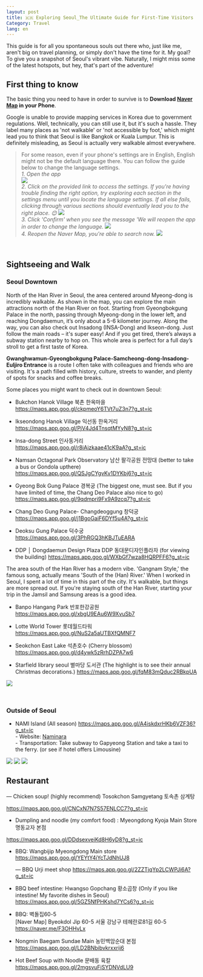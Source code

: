```yaml
---
layout: post
title: 🇰🇷 Exploring Seoul_The Ultimate Guide for First-Time Visitors
Category: Travel
lang: en
---
```


This guide is for all you spontaneous souls out there who, just like me, aren't big on travel planning, or simply don't have the time for it. My goal? To give you a snapshot of Seoul's vibrant vibe. Naturally, I might miss some of the latest hotspots, but hey, that's part of the adventure!

## First thing to know

The basic thing you need to have in order to survive is to **Download [Naver Map](https://apps.apple.com/jp/app/naver-map-navigation/id311867728) in your Phone**.

Google is unable to provide mapping services in Korea due to government regulations. Well, technically, you can still use it, but it's such a hassle. They label many places as 'not walkable' or 'not accessible by foot,' which might lead you to think that Seoul is like Bangkok or Kuala Lumpur. This is definitely misleading, as Seoul is actually very walkable almost everywhere.

> For some reason, even if your phone's settings are in English, English might not be the default language there. You can follow the guide below to change the language settings.<br/>
*1. Open the app*<br/>
![](/assets/img/Korea_2022/naver_map1.jpeg)<br/> 
*2. Click on the provided link to access the settings. If you're having trouble finding the right option, try exploring each section in the settings menu until you locate the language settings. If all else fails, clicking through various sections should eventually lead you to the right place. 😊*
![](/assets/img/Korea_2022/naver_map2.jpeg)<br/> 
*3. Click 'Confirm' when you see the message 'We will reopen the app in order to change the language.*
![](/assets/img/Korea_2022/naver_map3.jpeg)<br/> 
*4. Reopen the Naver Map, you're able to search now.*
![](/assets/img/Korea_2022/naver_map4.PNG)<br/> 



<br/>

## Sightseeing and Walk

### Seoul Downtown

North of the Han River in Seoul, the area centered around Myeong-dong is incredibly walkable. As shown in the map, you can explore the main attractions north of the Han River on foot. Starting from Gyeongbokgung Palace in the north, passing through Myeong-dong in the lower left, and reaching Dongdaemun, it’s only about a 5-6 kilometer journey. Along the way, you can also check out Insadong (INSA-Dong) and Ikseon-dong. Just follow the main roads – it's super easy! And if you get tired, there’s always a subway station nearby to hop on. This whole area is perfect for a full day’s stroll to get a first taste of Korea.

**Gwanghwamun-Gyeongbokgung Palace-Samcheong-dong-Insadong-Euljiro Entrance** is a route I often take with colleagues and friends who are visiting. It's a path filled with history, culture, streets to wander, and plenty of spots for snacks and coffee breaks.

Some places you might want to check out in downtown Seoul: 

- Bukchon Hanok Village 북촌 한옥마을
https://maps.app.goo.gl/ckpmeoY6TVt7uZ3n7?g_st=ic

- Ikseondong Hanok Village 익선동 한옥거리
https://maps.app.goo.gl/PjV4Jd4TnsqtMYyN8?g_st=ic

- Insa-dong Street 인사동거리
https://maps.app.goo.gl/r8iAizkaae41cK9aA?g_st=ic

- Namsan Octagonal Park Observatory 남산 팔각공원 전망대 (better to take a bus or Gondola upthere)
https://maps.app.goo.gl/QSJgCYgvKv1DYKbj6?g_st=ic

- Gyeong Bok Gung Palace 경복궁 (The biggest one, must see. But if you have limited of time, the Chang Deo Palace also nice to go)
https://maps.app.goo.gl/9qdmpri9Fx9A9zcq7?g_st=ic

- Chang Deo Gung Palace- Changdeoggung 창덕궁
https://maps.app.goo.gl/j1BgoGaiF6DYf5u4A?g_st=ic

- Deoksu Gung Palace 덕수궁 
https://maps.app.goo.gl/3PhRGQ3hKBJTuEARA

- DDP │ Dongdaemun Design Plaza DDP 동대문디자인플라자 (for viewing the building)
https://maps.app.goo.gl/WXbGf7wza8HQRPFF6?g_st=ic


The area south of the Han River has a modern vibe. 'Gangnam Style,' the famous song, actually means 'South of the (Han) River.' When I worked in Seoul, I spent a lot of time in this part of the city. It's walkable, but things are more spread out. If you're staying south of the Han River, starting your trip in the Jamsil and Samsung areas is a good idea.


- Banpo Hangang Park 반포한강공원 
https://maps.app.goo.gl/xbgU9EAu6W9XvuSb7

- Lotte World Tower 롯데월드타워
https://maps.app.goo.gl/NuS2a5aUTBXfQMNF7

- Seokchon East Lake 석촌호수 (Cherry blossom)
https://maps.app.goo.gl/d4ywk5zRrhDZPA7w6

- Starfield library seoul 별마당 도서관 (The highlight is to see their annual Christmas decorations.)
https://maps.app.goo.gl/fqM83mQduc2RBkpUA

![](/assets/img/Korea_2022/starfieldlibrary.jpeg)<br/> 

<br/>

### Outside of Seoul

- NAMI Island (All season)
https://maps.app.goo.gl/A4iskdxrHKb6VZF36?g_st=ic
<br/>- Website: [Naminara](https://namisum-en.imweb.me/35/?q=YToxOntzOjEyOiJrZXl3b3JkX3R5cGUiO3M6MzoiYWxsIjt9&bmode=view&idx=7167956&t=board)
<br/>- Transportation: Take subway to Gapyeong Station and take a taxi to the ferry. (or see if hotel offers Limousine) 

![](/assets/img/Korea_2022/nami_island3.jpg)
![](/assets/img/Korea_2022/nami_island1.jpg)
![](/assets/img/Korea_2022/nami_island4.JPG)


## Restaurant
  
  — Chicken soup! (highly recommend) Tosokchon Samgyetang 토속촌 삼계탕

https://maps.app.goo.gl/CNCxN7N7S57ENLCC7?g_st=ic

- Dumpling and noodle (my comfort food) : Myeongdong Kyoja Main Store 명동교자 본점

https://maps.app.goo.gl/DDdsexveiKd8H6yD8?g_st=ic

- BBQ: Wangbijip Myeongdong Main store https://maps.app.goo.gl/YEYtY4iYcTJdNhUJ8

   — BBQ Urji meet shop 
https://maps.app.goo.gl/2ZZTjqYp2LCWPJi6A?g_st=ic

- BBQ beef intestine: Hwangso Gopchang 황소곱창 (Only if you like intestine! My favorite dishes in Seoul) 
https://maps.app.goo.gl/5GZ5NfPHKshd7YCs6?g_st=ic

- BBQ: 벽돌집60-5 <br/>
[Naver Map]
Byeokdol Jip 60-5
서울 강남구 테헤란로81길 60-5
https://naver.me/F3OHHvLx

- Nongmin Baegam Sundae Main 농민백암순대 본점 
https://maps.app.goo.gl/LD2BNbibvkrxxrij6

- Hot Beef Soup with Noodle 문배동 육칼 
https://maps.app.goo.gl/2mgsvuFiSYDNVdLU9